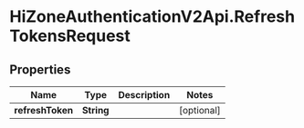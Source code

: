 # HiZoneAuthenticationV2Api.RefreshTokensRequest

## Properties

Name | Type | Description | Notes
------------ | ------------- | ------------- | -------------
**refreshToken** | **String** |  | [optional] 


